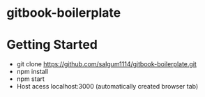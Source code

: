 # gitbook-boilerplate

# Getting Started
- git clone https://github.com/salgum1114/gitbook-boilerplate.git
- npm install
- npm start
- Host acess localhost:3000 (automatically created browser tab)
